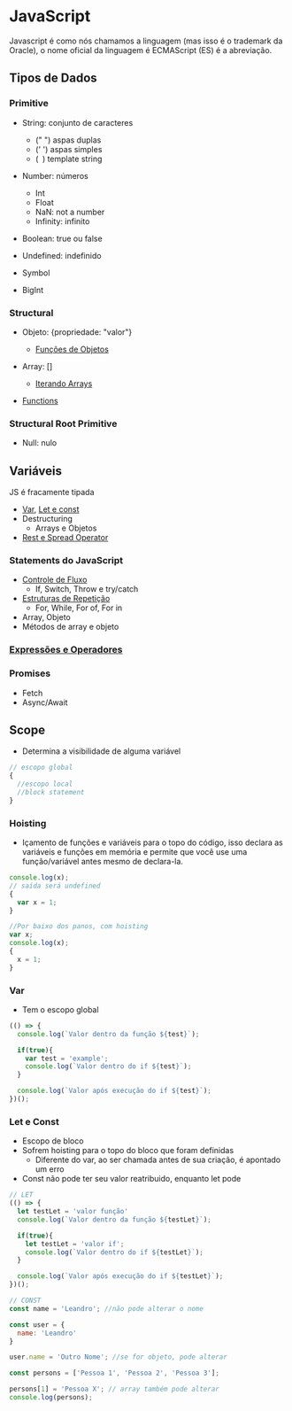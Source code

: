 # JavaScript
Javascript é como nós chamamos a linguagem (mas isso é o trademark da Oracle), o nome oficial da linguagem é ECMAScript (ES) é a abreviação.

## Tipos de Dados

### Primitive
- String: conjunto de caracteres
  - (" ") aspas duplas
  - (' ') aspas simples
  - (` `) template string

- Number: números
  - Int
  - Float
  - NaN: not a number
  - Infinity: infinito

- Boolean: true ou false

- Undefined: indefinido

- Symbol

- BigInt

### Structural
- Objeto: {propriedade: "valor"}
  - [Funções de Objetos]()

- Array: []
  - [Iterando Arrays]()

- [Functions](functions.md)

### Structural Root Primitive
- Null: nulo

## Variáveis
JS é fracamente tipada
- [Var](#var), [Let e const](#Let-e-Const)
- Destructuring
  - Arrays e Objetos
- [Rest e Spread Operator](rest-spread-operator.md)

### Statements do JavaScript
  - [Controle de Fluxo](control_flow.md)
    - If, Switch, Throw e try/catch
  - [Estruturas de Repetição](repeticao.md)
    - For, While, For of, For in
  - Array, Objeto
  - Métodos de array e objeto

### [Expressões e Operadores](expressions_operators.md)



### Promises
  - Fetch
  - Async/Await

## Scope
- Determina a visibilidade de alguma variável
```js
// escopo global
{
  //escopo local
  //block statement
}
```

### Hoisting
  - Içamento de funções e variáveis para o topo do código, isso declara as variáveis e funções em memória e permite que você use uma função/variável antes mesmo de declara-la.

```js
console.log(x);
// saída será undefined
{
  var x = 1;
}

//Por baixo dos panos, com hoisting
var x;
console.log(x);
{
  x = 1;
}
```

### Var
- Tem o escopo global

```js
(() => {
  console.log(`Valor dentro da função ${test}`);

  if(true){
    var test = 'example';
    console.log(`Valor dentro do if ${test}`);
  }

  console.log(`Valor após execução do if ${test}`);
})();
```

### Let e Const
- Escopo de bloco
- Sofrem hoisting para o topo do bloco que foram definidas
  - Diferente do var, ao ser chamada antes de sua criação, é apontado um erro
- Const não pode ter seu valor reatribuido, enquanto let pode

```js
// LET
(() => {
  let testLet = 'valor função'
  console.log(`Valor dentro da função ${testLet}`);

  if(true){
    let testLet = 'valor if';
    console.log(`Valor dentro do if ${testLet}`);
  }

  console.log(`Valor após execução do if ${testLet}`);
})();

// CONST
const name = 'Leandro'; //não pode alterar o nome

const user = {
  name: 'Leandro'
}

user.name = 'Outro Nome'; //se for objeto, pode alterar

const persons = ['Pessoa 1', 'Pessoa 2', 'Pessoa 3'];

persons[1] = 'Pessoa X'; // array também pode alterar
console.log(persons);
```